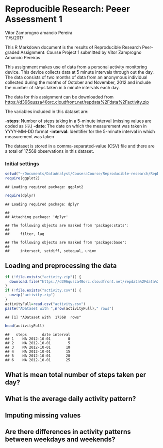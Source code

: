 # Reproducible Research: Peeer Assessment 1
Vitor Zamprogno amancio Pereira  
11/5/2017  

This R Markdown document is the results of Reproducible Research Peer-graded Assignment: Course Project 1
submitted by Vitor Zamprogno Amancio Pereiras


This assignment makes use of data from a personal activity monitoring device. This device collects data at 5 minute intervals through out the day. The data consists of two months of data from an anonymous individual collected during the months of October and November, 2012 and include the number of steps taken in 5 minute intervals each day.

The data for this assignment can be downloaded from https://d396qusza40orc.cloudfront.net/repdata%2Fdata%2Factivity.zip


The variables included in this dataset are:

-**steps**: Number of steps taking in a 5-minute interval (missing values are coded as 𝙽𝙰)
-**date**: The date on which the measurement was taken in YYYY-MM-DD format
-**interval**: Identifier for the 5-minute interval in which measurement was taken

The dataset is stored in a comma-separated-value (CSV) file and there are a total of 17,568 observations in this dataset.

### Initial settings

```r
setwd("~/Documents/DataAnalyst/CouseraCourse/Reproducible-research/RepData_PeerAssessment1")
require(ggplot2)
```

```
## Loading required package: ggplot2
```

```r
require(dplyr)
```

```
## Loading required package: dplyr
```

```
## 
## Attaching package: 'dplyr'
```

```
## The following objects are masked from 'package:stats':
## 
##     filter, lag
```

```
## The following objects are masked from 'package:base':
## 
##     intersect, setdiff, setequal, union
```

## Loading and preprocessing the data


```r
if (!file.exists("activity.zip")) {
  download.file("https://d396qusza40orc.cloudfront.net/repdata%2Fdata%2Factivity.zip","activity.zip", method="curl")
}
if (!file.exists("activity.csv")) {
  unzip("activity.zip")
}
activityFull=read.csv("activity.csv")
paste("ADataset with ",nrow(activityFull)," rows")  
```

```
## [1] "ADataset with  17568  rows"
```

```r
head(activityFull)
```

```
##   steps       date interval
## 1    NA 2012-10-01        0
## 2    NA 2012-10-01        5
## 3    NA 2012-10-01       10
## 4    NA 2012-10-01       15
## 5    NA 2012-10-01       20
## 6    NA 2012-10-01       25
```

## What is mean total number of steps taken per day?



## What is the average daily activity pattern?



## Imputing missing values



## Are there differences in activity patterns between weekdays and weekends?
